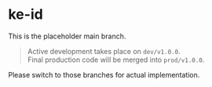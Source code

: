 # ke-id

This is the placeholder main branch.

> Active development takes place on `dev/v1.0.0`.  
> Final production code will be merged into `prod/v1.0.0`.

Please switch to those branches for actual implementation.
